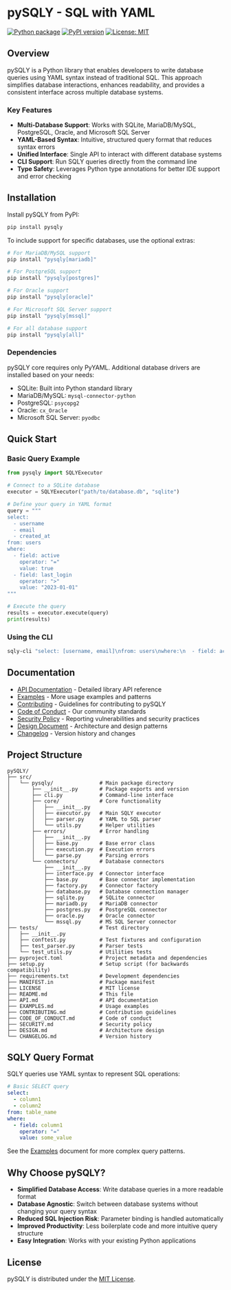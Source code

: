 # pySQLY - SQL with YAML

[![Python package](https://github.com/Standard-Query-Language/pySQLY/actions/workflows/python-package.yml/badge.svg)](https://github.com/Standard-Query-Language/pySQLY/actions/workflows/python-package.yml)
[![PyPI version](https://badge.fury.io/py/pysqly.svg)](https://badge.fury.io/py/pysqly)
[![License: MIT](https://img.shields.io/badge/License-MIT-yellow.svg)](https://opensource.org/licenses/MIT)

## Overview

pySQLY is a Python library that enables developers to write database queries using YAML syntax instead of traditional SQL. This approach simplifies database interactions, enhances readability, and provides a consistent interface across multiple database systems.

### Key Features

- **Multi-Database Support**: Works with SQLite, MariaDB/MySQL, PostgreSQL, Oracle, and Microsoft SQL Server
- **YAML-Based Syntax**: Intuitive, structured query format that reduces syntax errors
- **Unified Interface**: Single API to interact with different database systems
- **CLI Support**: Run SQLY queries directly from the command line
- **Type Safety**: Leverages Python type annotations for better IDE support and error checking

## Installation

Install pySQLY from PyPI:

```bash
pip install pysqly
```

To include support for specific databases, use the optional extras:

```bash
# For MariaDB/MySQL support
pip install "pysqly[mariadb]"

# For PostgreSQL support
pip install "pysqly[postgres]"

# For Oracle support
pip install "pysqly[oracle]"

# For Microsoft SQL Server support
pip install "pysqly[mssql]"

# For all database support
pip install "pysqly[all]"
```

### Dependencies

pySQLY core requires only PyYAML. Additional database drivers are installed based on your needs:

- SQLite: Built into Python standard library
- MariaDB/MySQL: `mysql-connector-python`
- PostgreSQL: `psycopg2`
- Oracle: `cx_Oracle`
- Microsoft SQL Server: `pyodbc`

## Quick Start

### Basic Query Example

```python
from pysqly import SQLYExecutor

# Connect to a SQLite database
executor = SQLYExecutor("path/to/database.db", "sqlite")

# Define your query in YAML format
query = """
select:
  - username
  - email
  - created_at
from: users
where:
  - field: active
    operator: "="
    value: true
  - field: last_login
    operator: ">"
    value: "2023-01-01"
"""

# Execute the query
results = executor.execute(query)
print(results)
```

### Using the CLI

```bash
sqly-cli "select: [username, email]\nfrom: users\nwhere:\n  - field: active\n    operator: '='\n    value: true" --db_type sqlite --datasource "path/to/database.db"
```

## Documentation

- [API Documentation](./API.md) - Detailed library API reference
- [Examples](./EXAMPLES.md) - More usage examples and patterns
- [Contributing](./CONTRIBUTING.md) - Guidelines for contributing to pySQLY
- [Code of Conduct](./CODE_OF_CONDUCT.md) - Our community standards
- [Security Policy](./SECURITY.md) - Reporting vulnerabilities and security practices
- [Design Document](./DESIGN.md) - Architecture and design patterns
- [Changelog](./CHANGELOG.md) - Version history and changes

## Project Structure

```
pySQLY/
├── src/
│   └── pysqly/               # Main package directory
│       ├── __init__.py       # Package exports and version
│       ├── cli.py            # Command-line interface
│       ├── core/             # Core functionality
│       │   ├── __init__.py
│       │   ├── executor.py   # Main SQLY executor
│       │   ├── parser.py     # YAML to SQL parser
│       │   └── utils.py      # Helper utilities
│       ├── errors/           # Error handling
│       │   ├── __init__.py
│       │   ├── base.py       # Base error class
│       │   ├── execution.py  # Execution errors
│       │   └── parse.py      # Parsing errors
│       └── connectors/       # Database connectors
│           ├── __init__.py
│           ├── interface.py  # Connector interface
│           ├── base.py       # Base connector implementation
│           ├── factory.py    # Connector factory
│           ├── database.py   # Database connection manager
│           ├── sqlite.py     # SQLite connector
│           ├── mariadb.py    # MariaDB connector
│           ├── postgres.py   # PostgreSQL connector
│           ├── oracle.py     # Oracle connector
│           └── mssql.py      # MS SQL Server connector
├── tests/                    # Test directory
│   ├── __init__.py
│   ├── conftest.py           # Test fixtures and configuration
│   ├── test_parser.py        # Parser tests
│   └── test_utils.py         # Utilities tests
├── pyproject.toml            # Project metadata and dependencies
├── setup.py                  # Setup script (for backwards compatibility)
├── requirements.txt          # Development dependencies
├── MANIFEST.in               # Package manifest
├── LICENSE                   # MIT license
├── README.md                 # This file
├── API.md                    # API documentation
├── EXAMPLES.md               # Usage examples
├── CONTRIBUTING.md           # Contribution guidelines
├── CODE_OF_CONDUCT.md        # Code of conduct
├── SECURITY.md               # Security policy
├── DESIGN.md                 # Architecture design
└── CHANGELOG.md              # Version history
```

## SQLY Query Format

SQLY queries use YAML syntax to represent SQL operations:

```yaml
# Basic SELECT query
select:
  - column1
  - column2
from: table_name
where:
  - field: column1
    operator: "="
    value: some_value
```

See the [Examples](./EXAMPLES.md) document for more complex query patterns.

## Why Choose pySQLY?

- **Simplified Database Access**: Write database queries in a more readable format
- **Database Agnostic**: Switch between database systems without changing your query syntax
- **Reduced SQL Injection Risk**: Parameter binding is handled automatically
- **Improved Productivity**: Less boilerplate code and more intuitive query structure
- **Easy Integration**: Works with your existing Python applications

## License

pySQLY is distributed under the [MIT License](LICENSE).

